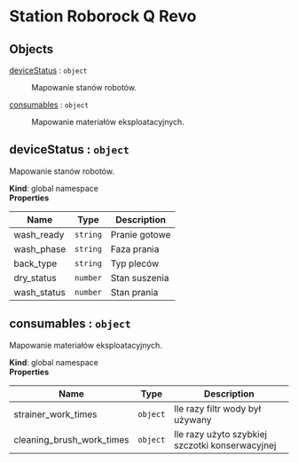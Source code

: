 # Station Roborock Q Revo

## Objects

<dl>
<dt><a href="#deviceStatus">deviceStatus</a> : <code>object</code></dt>
<dd><p>Mapowanie stanów robotów.</p>
</dd>
<dt><a href="#consumables">consumables</a> : <code>object</code></dt>
<dd><p>Mapowanie materiałów eksploatacyjnych.</p>
</dd>
</dl>

<a name="deviceStatus"></a>

## deviceStatus : <code>object</code>
Mapowanie stanów robotów.

**Kind**: global namespace  
**Properties**

| Name | Type | Description |
| --- | --- | --- |
| wash_ready | <code>string</code> | Pranie gotowe |
| wash_phase | <code>string</code> | Faza prania |
| back_type | <code>string</code> | Typ pleców |
| dry_status | <code>number</code> | Stan suszenia |
| wash_status | <code>number</code> | Stan prania |

<a name="consumables"></a>

## consumables : <code>object</code>
Mapowanie materiałów eksploatacyjnych.

**Kind**: global namespace  
**Properties**

| Name | Type | Description |
| --- | --- | --- |
| strainer_work_times | <code>object</code> | Ile razy filtr wody był używany |
| cleaning_brush_work_times | <code>object</code> | Ile razy użyto szybkiej szczotki konserwacyjnej |

